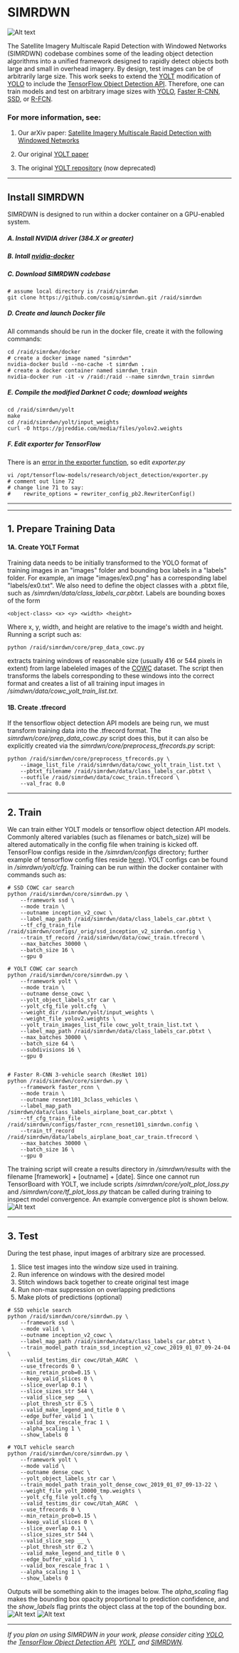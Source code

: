 # SIMRDWN #


![Alt text](/results/__examples/header.jpg?raw=true "")

The Satellite Imagery Multiscale Rapid Detection with Windowed Networks (SIMRDWN) codebase combines some of the leading object detection algorithms into a unified framework designed to rapidly detect objects both large and small in overhead imagery.  By design, test images can be of arbitrarily large size.  This work seeks to extend the [YOLT](https://arxiv.org/abs/1805.09512) modification of [YOLO](https://pjreddie.com/darknet/yolo/) to include the [TensorFlow Object Detection API](https://github.com/tensorflow/models/tree/master/research/object_detection).  Therefore, one can train models and test on arbitrary image sizes with [YOLO](https://pjreddie.com/darknet/yolo/), [Faster R-CNN](https://arxiv.org/abs/1506.01497), [SSD](https://arxiv.org/abs/1512.02325), or [R-FCN](https://arxiv.org/abs/1605.06409).  

### For more information, see:

1. Our arXiv paper: [Satellite Imagery Multiscale Rapid Detection with Windowed Networks](https://arxiv.org/abs/1809.09978)

2. Our original [YOLT paper](https://arxiv.org/abs/1805.09512)

3. The original [YOLT repository](https://github.com/CosmiQ/yolt) (now deprecated)


____
## Install SIMRDWN

SIMRDWN is designed to run within a docker container on a GPU-enabled system.

##### A. Install NVIDIA driver (384.X or greater)  

##### B. Intall [nvidia-docker](https://github.com/NVIDIA/nvidia-docker)

##### C. Download SIMRDWN codebase

    # assume local directory is /raid/simrdwn
	git clone https://github.com/cosmiq/simrdwn.git /raid/simrdwn 

##### D. Create and launch Docker file

All commands should be run in the docker file, create it with the following commands:

    cd /raid/simrdwn/docker
	# create a docker image named "simrdwn"
    nvidia-docker build --no-cache -t simrdwn .   
	# create a docker container named simrdwn_train
    nvidia-docker run -it -v /raid:/raid --name simrdwn_train simrdwn  

##### E. Compile the modified Darknet C code; download weights

    cd /raid/simrdwn/yolt
    make
	cd /raid/simrdwn/yolt/input_weights
	curl -O https://pjreddie.com/media/files/yolov2.weights 

##### F. Edit exporter for TensorFlow

There is an [error in the exporter function](https://github.com/tensorflow/tensorflow/issues/16268), so edit _exporter.py_

	vi /opt/tensorflow-models/research/object_detection/exporter.py
	# comment out line 72
	# change line 71 to say:
	#    rewrite_options = rewriter_config_pb2.RewriterConfig()


____
____

## 1. Prepare Training Data



####  1A. Create YOLT Format

Training data needs to be initially transformed to the YOLO format of training images in an "images" folder and bounding box labels in a "labels" folder.  For example, an image "images/ex0.png" has a corresponding label "labels/ex0.txt". We also need to define the object classes with a .pbtxt file, such as _/simrdwn/data/class\_labels\_car.pbtxt_. Labels are bounding boxes of the form 

    <object-class> <x> <y> <width> <height>

Where x, y, width, and height are relative to the image's width and height.  Running a script such as:

	python /raid/simrdwn/core/prep_data_cowc.py 

extracts training windows of reasonable size (usually 416 or 544 pixels in extent) from large labeleled images of the [COWC](https://gdo152.llnl.gov/cowc/) dataset.  The script then transforms the labels corresponding to these windows into the correct format and creates a list of all training input images in _/simdwn/data/cowc\_yolt\_train\_list.txt_.


####  1B. Create .tfrecord 
If the tensorflow object detection API models are being run, we must transform training data into the .tfrecord format.  The _simrdwn/core/prep\_data\_cowc.py_ script does this, but it can also be explicitly created via the _simrdwn/core/preprocess\_tfrecords.py_ script: 
	
	python /raid/simrdwn/core/preprocess_tfrecords.py \
	    --image_list_file /raid/simrdwn/data/cowc_yolt_train_list.txt \
	    --pbtxt_filename /raid/simrdwn/data/class_labels_car.pbtxt \
	    --outfile /raid/simrdwn/data/cowc_train.tfrecord \
	    --val_frac 0.0

____

## 2. Train

We can train either YOLT models or tensorflow object detection API models. Commonly altered variables (such as filenames or batch\_size) will be altered automatically in the config file when training is kicked off.  TensorFlow configs reside in the _/simrdwn/configs_ directory; further example of tensorflow config files reside [here](https://github.com/tensorflow/models/tree/master/research/object_detection/samples/configs)). YOLT configs can be found in _/simrdwn/yolt/cfg_.  Training can be run within the docker container with commands such as:

	# SSD COWC car search
	python /raid/simrdwn/core/simrdwn.py \
		--framework ssd \
		--mode train \
		--outname inception_v2_cowc \
		--label_map_path /raid/simrdwn/data/class_labels_car.pbtxt \
		--tf_cfg_train_file /raid/simrdwn/configs/_orig/ssd_inception_v2_simrdwn.config \
		--train_tf_record /raid/simrdwn/data/cowc_train.tfrecord \
		--max_batches 30000 \
		--batch_size 16 \
		--gpu 0
		
	# YOLT COWC car search
	python /raid/simrdwn/core/simrdwn.py \
		--framework yolt \
		--mode train \
		--outname dense_cowc \
		--yolt_object_labels_str car \
		--yolt_cfg_file yolt.cfg  \
		--weight_dir /simrdwn/yolt/input_weights \
		--weight_file yolov2.weights \
		--yolt_train_images_list_file cowc_yolt_train_list.txt \
		--label_map_path /raid/simrdwn/data/class_labels_car.pbtxt \
		--max_batches 30000 \
		--batch_size 64 \
		--subdivisions 16 \
		--gpu 0
		
		
	# Faster R-CNN 3-vehicle search (ResNet 101)
	python /raid/simrdwn/core/simrdwn.py \
		--framework faster_rcnn \
		--mode train \
		--outname resnet101_3class_vehicles \
		--label_map_path /simrdwn/data/class_labels_airplane_boat_car.pbtxt \
		--tf_cfg_train_file /raid/simrdwn/configs/faster_rcnn_resnet101_simrdwn.config \
		--train_tf_record /raid/simrdwn/data/labels_airplane_boat_car_train.tfrecord \
		--max_batches 30000 \
		--batch_size 16 \
		--gpu 0
		

The training script will create a results directory in _/simrdwn/results_ with the filename [framework] + [outname] + [date].  Since one cannot run TensorBoard with YOLT, we include scripts _/simrdwn/core/yolt_plot_loss.py_ and _/simrdwn/core/tf_plot_loss.py_ thatcan be called during training to inspect model convergence.  An example convergence plot is shown below.
![Alt text](/results/__examples/tf_loss_plot.png?raw=true "Figure 1")

____

## 3. Test

During the test phase, input images of arbitrary size are processed.  

1.	Slice test images into the window size used in training.
2.  Run inference on windows with the desired model
3.  Stitch windows back together to create original test image
4.  Run non-max suppression on overlapping predictions
5.  Make plots of predictions (optional)

<a/>

	
	# SSD vehicle search
	python /raid/simrdwn/core/simrdwn.py \
		--framework ssd \
		--mode valid \
		--outname inception_v2_cowc \
		--label_map_path /raid/simrdwn/data/class_labels_car.pbtxt \
		--train_model_path train_ssd_inception_v2_cowc_2019_01_07_09-24-04 \
		--valid_testims_dir cowc/Utah_AGRC  \
		--use_tfrecords 0 \
		--min_retain_prob=0.15 \
		--keep_valid_slices 0 \
		--slice_overlap 0.1 \
		--slice_sizes_str 544 \
		--valid_slice_sep __ \
		--plot_thresh_str 0.5 \
		--valid_make_legend_and_title 0 \
		--edge_buffer_valid 1 \
		--valid_box_rescale_frac 1 \
		--alpha_scaling 1 \
		--show_labels 0
		
	# YOLT vehicle search
	python /raid/simrdwn/core/simrdwn.py \
		--framework yolt \
		--mode valid \
		--outname dense_cowc \
		--yolt_object_labels_str car \
		--train_model_path train_yolt_dense_cowc_2019_01_07_09-13-22 \
		--weight_file yolt_20000_tmp.weights \
		--yolt_cfg_file yolt.cfg \
		--valid_testims_dir cowc/Utah_AGRC  \
		--use_tfrecords 0 \
		--min_retain_prob=0.15 \
		--keep_valid_slices 0 \
		--slice_overlap 0.1 \
		--slice_sizes_str 544 \
		--valid_slice_sep __ \
		--plot_thresh_str 0.2 \
		--valid_make_legend_and_title 0 \
		--edge_buffer_valid 1 \
		--valid_box_rescale_frac 1 \
		--alpha_scaling 1 \
		--show_labels 0

Outputs will be something akin to the images below.  The _alpha\_scaling_ flag makes the bounding box opacity proportional to prediction confidence, and the _show\_labels_ flag prints the object class at the top of the bounding box.
![Alt text](/results/__examples/ex0.png?raw=true "Figure 2")
![Alt text](/results/__examples/ex1.png?raw=true "Figure 3")
	
	
____	
_If you plan on using SIMRDWN in your work, please consider citing [YOLO](https://arxiv.org/abs/1612.08242), the [TensorFlow Object Detection API](https://arxiv.org/abs/1611.10012), [YOLT](https://arxiv.org/abs/1805.09512), and [SIMRDWN](https://arxiv.org/abs/1809.09978)._
